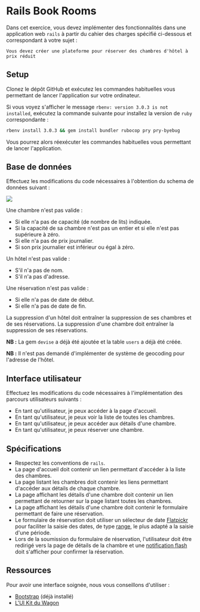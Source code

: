 # Rails Book Rooms

Dans cet exercice, vous devez implémenter des fonctionnalités dans une application web `rails` à partir du cahier des charges spécifié ci-dessous et correspondant à votre sujet :

```
Vous devez créer une plateforme pour réserver des chambres d'hôtel à prix réduit
```

## Setup

Clonez le dépôt GitHub et exécutez les commandes habituelles vous permettant de lancer l'application sur votre ordinateur.

Si vous voyez s'afficher le message `rbenv: version 3.0.3 is not installed`, exécutez la commande suivante pour installez la version de `ruby` correspondante :

```bash
rbenv install 3.0.3 && gem install bundler rubocop pry pry-byebug
```

Vous pourrez alors réexécuter les commandes habituelles vous permettant de lancer l'application.

## Base de données

Effectuez les modifications du code nécessaires à l'obtention du schema de données suivant :

<img src="https://raw.githubusercontent.com/lewagon/fullstack-images/master/assess/book_rooms_db_schema.png">

Une chambre n'est pas valide :

- Si elle n'a pas de capacité (de nombre de lits) indiquée.
- Si la capacité de sa chambre n'est pas un entier et si elle n'est pas supérieure à zéro.
- Si elle n'a pas de prix journalier.
- Si son prix journalier est inférieur ou égal à zéro.

Un hôtel n'est pas valide :

- S'il n'a pas de nom.
- S'il n'a pas d'adresse.

Une réservation n'est pas valide :

- Si elle n'a pas de date de début.
- Si elle n'a pas de date de fin.

La suppression d'un hôtel doit entraîner la suppression de ses chambres et de ses réservations. La suppression d'une chambre doit entraîner la suppression de ses réservations.

**NB :** La gem `devise` a déjà été ajoutée et la table `users` a déjà été créée.

**NB :** Il n'est pas demandé d'implémenter de système de geocoding pour l'adresse de l'hôtel.

## Interface utilisateur

Effectuez les modifications du code nécessaires à l'implémentation des parcours utilisateurs suivants :

- En tant qu'utilisateur, je peux accéder à la page d'accueil.
- En tant qu'utilisateur, je peux voir la liste de toutes les chambres.
- En tant qu'utilisateur, je peux accéder aux détails d'une chambre.
- En tant qu'utilisateur, je peux réserver une chambre.

## Spécifications

- Respectez les conventions de `rails`.
- La page d'accueil doit contenir un lien permettant d'accéder à la liste des chambres.
- La page listant les chambres doit contenir les liens permettant d'accéder aux détails de chaque chambre.
- La page affichant les détails d'une chambre doit contenir un lien permettant de retourner sur la page listant toutes les chambres.
- La page affichant les détails d'une chambre doit contenir le formulaire permettant de faire une réservation.
- Le formulaire de réservation doit utiliser un sélecteur de date <a href="https://flatpickr.js.org/examples/" target="_blank">Flatpickr</a> pour faciliter la saisie des dates, de type <a href="https://flatpickr.js.org/examples/#range-calendar" target="_blank">range</a>, le plus adapté a la saisie d'une période.
- Lors de la soumission du formulaire de réservation, l'utilisateur doit être redirigé vers la page de détails de la chambre et une <a href="https://www.rubyguides.com/2019/11/rails-flash-messages/" target="_blank">notification flash</a> doit s'afficher pour confirmer la réservation.

## Ressources

Pour avoir une interface soignée, nous vous conseillons d'utiliser :

- <a href="https://getbootstrap.com/docs/4.6/getting-started/introduction/" target="_blank">Bootstrap</a> (déjà installé)
- <a href="https://uikit.lewagon.com/" target="_blank">L'UI Kit du Wagon</a>
